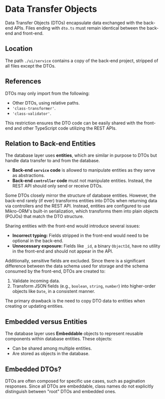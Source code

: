 # Data Transfer Objects

Data Transfer Objects (DTOs) encapsulate data exchanged with the back-end APIs. Files ending with `dto.ts` must remain identical between the back-end and front-end.

## Location

The path `./ui/service` contains a copy of the back-end project, stripped of all files except the DTOs.

## References

DTOs may only import from the following:

- Other DTOs, using relative paths.
- `'class-transformer'`.
- `'class-validator'`.

This restriction ensures the DTO code can be easily shared with the front-end and other TypeScript code utilizing the REST APIs.

## Relation to Back-end Entities

The database layer uses **entities**, which are similar in purpose to DTOs but handle data transfer to and from the database.

- **Back-end `service` code** is allowed to manipulate entities as they serve as abstractions.
- **Back-end `controller` code** must not manipulate entities. Instead, the REST API should only send or receive DTOs.

Some DTOs closely mirror the structure of database entities. However, the back-end rarely (if ever) transforms entities into DTOs when returning data via controllers and the REST API. Instead, entities are configured to use Mikro-ORM's built-in serialization, which transforms them into plain objects (POJOs) that match the DTO structure.

Sharing entities with the front-end would introduce several issues:
- **Incorrect typing:** Fields stripped in the front-end would need to be optional in the back-end.
- **Unnecessary exposure:** Fields like `_id`, a binary `ObjectId`, have no utility in the front-end and should not appear in the API.

Additionally, sensitive fields are excluded. Since there is a significant difference between the data schema used for storage and the schema consumed by the front-end, DTOs are created to:
1. Validate incoming data.
2. Transform JSON fields (e.g., `boolean`, `string`, `number`) into higher-order objects like `Date`, in a consistent manner.

The primary drawback is the need to copy DTO data to entities when creating or updating entities.

## Embedded versus Entities

The database layer uses **Embeddable** objects to represent reusable components within database entities. These objects:
- Can be shared among multiple entities.
- Are stored as objects in the database.

## Embedded DTOs?

DTOs are often composed for specific use cases, such as pagination responses. Since all DTOs are embeddable, class names do not explicitly distinguish between "root" DTOs and embedded ones.

